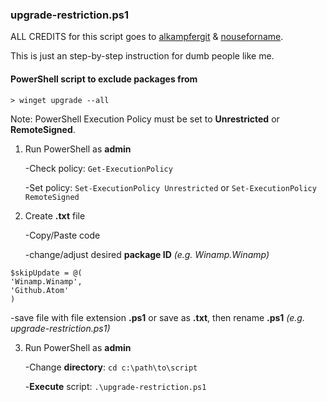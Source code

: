 ### upgrade-restriction.ps1

ALL CREDITS for this script goes to [alkampfergit](https://gist.github.com/alkampfergit) & [nouseforname](https://gist.github.com/nouseforname).

This is just an step-by-step instruction for dumb people like me.

#### PowerShell script to exclude packages from 
```
> winget upgrade --all
```

Note: PowerShell Execution Policy must be set to **Unrestricted** or **RemoteSigned**.

1. Run PowerShell as **admin**
    
    -Check policy: 
`Get-ExecutionPolicy`

    -Set policy: 
`Set-ExecutionPolicy Unrestricted`
or
`Set-ExecutionPolicy RemoteSigned`

2. Create **.txt** file

     -Copy/Paste code
    
     -change/adjust desired **package ID** *(e.g. Winamp.Winamp)*
     
``` 
$skipUpdate = @(
'Winamp.Winamp',
'Github.Atom'
)  
```   
   -save file with file extension **.ps1** or save as **.txt**, then rename **.ps1** *(e.g. upgrade-restriction.ps1)*
    
3. Run PowerShell as **admin**

    -Change **directory**:
    `cd c:\path\to\script`
    
    -**Execute** script:
    `.\upgrade-restriction.ps1`

